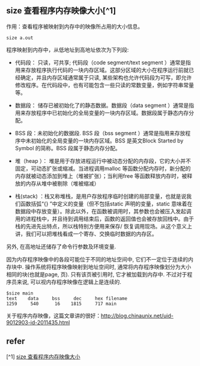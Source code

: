 size 查看程序内存映像大小[^1]
---

作用：查看程序被映射到内存中的映像所占用的大小信息。

```
size a.out
```

程序映射到内存中，从低地址到高地址依次为下列段:

- 代码段： 只读，可共享; 代码段（code segment/text segment ）通常是指用来存放程序执行代码的一块内存区域。这部分区域的大小在程序运行前就已经确定，并且内存区域通常属于只读, 某些架构也允许代码段为可写，即允许修改程序。在代码段中，也有可能包含一些只读的常数变量，例如字符串常量等。

- 数据段： 储存已被初始化了的静态数据。数据段（data segment ）通常是指用来存放程序中已初始化的全局变量的一块内存区域。数据段属于静态内存分配。

- BSS 段：未初始化的数据段. BSS 段（bss segment ）通常是指用来存放程序中未初始化的全局变量的一块内存区域。BSS 是英文Block Started by Symbol 的简称。BSS 段属于静态内存分配。

- 堆（heap ）： 堆是用于存放进程运行中被动态分配的内存段，它的大小并不固定，可动态扩张或缩减。当进程调用malloc 等函数分配内存时，新分配的内存就被动态添加到堆上（堆被扩张）；当利用free 等函数释放内存时，被释放的内存从堆中被剔除（堆被缩减）

- 栈(stack) ：栈又称堆栈，是用户存放程序临时创建的局部变量，也就是说我们函数括弧“{} ”中定义的变量（但不包括static 声明的变量，static 意味着在数据段中存放变量）。除此以外，在函数被调用时，其参数也会被压入发起调用的进程栈中，并且待到调用结束后，函数的返回值也会被存放回栈中。由于栈的先进先出特点，所以栈特别方便用来保存/ 恢复调用现场。从这个意义上讲，我们可以把堆栈看成一个寄存、交换临时数据的内存区。

另外, 在高地址还储存了命令行参数及环境变量.

因为内存程序映像中的各段可能位于不同的地址空间中, 它们不一定位于连续的内存块中. 操作系统将程序映像映射到地址空间时, 通常将内存程序映像划分为大小相同的块(也就是page, 页). 只有该页被引用时, 它才被加载到内存中. 不过对于程序员来说, 可以视内存程序映像在逻辑上是连续的.

```
$size main
text    data     bss     dec     hex filename
1259     540      16    1815     717 main
```
关于程序内存映像，这篇文章讲的很好：http://blog.chinaunix.net/uid-9012903-id-2011435.html

refer
---
[^1] [size 查看程序内存映像大小](https://raw.githubusercontent.com/me115/linuxtools_rst/master/tool/size.rst)
